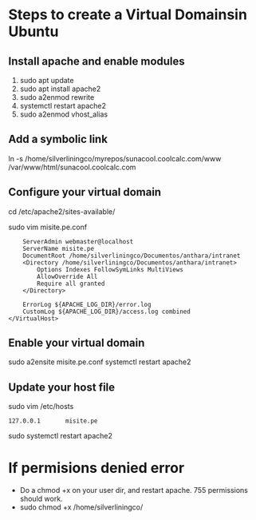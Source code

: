 # Steps to create a Virtual Domainsin Ubuntu #
## Install apache and enable modules
1. sudo apt update
2. sudo apt install apache2
3. sudo a2enmod rewrite
4. systemctl restart apache2
5. sudo a2enmod vhost_alias

## Add a symbolic link
ln -s /home/silverliningco/myrepos/sunacool.coolcalc.com/www /var/www/html/sunacool.coolcalc.com

## Configure your virtual domain
cd /etc/apache2/sites-available/

sudo vim misite.pe.conf
```<VirtualHost *:80>
    ServerAdmin webmaster@localhost
    ServerName misite.pe
    DocumentRoot /home/silverliningco/Documentos/anthara/intranet
    <Directory /home/silverliningco/Documentos/anthara/intranet>
        Options Indexes FollowSymLinks MultiViews
        AllowOverride All
        Require all granted
    </Directory>

    ErrorLog ${APACHE_LOG_DIR}/error.log
    CustomLog ${APACHE_LOG_DIR}/access.log combined
</VirtualHost>
```
## Enable your virtual domain
sudo a2ensite misite.pe.conf
systemctl restart apache2

## Update your host file
sudo vim /etc/hosts
```
127.0.0.1       misite.pe
```
sudo systemctl restart apache2

# If permisions denied error
- Do a chmod +x on your user dir, and restart apache. 755 permissions should work. 
- sudo chmod +x /home/silverliningco/
